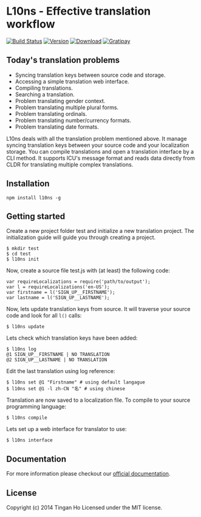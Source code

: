 
L10ns - Effective translation workflow
==============
[![Build Status](http://img.shields.io/travis/tinganho/l10ns/master.svg?style=flat-square)](https://travis-ci.org/tinganho/l10ns)
[![Version](https://img.shields.io/npm/v/l10ns.svg?style=flat-square)](https://www.npmjs.org/package/l10ns)
[![Download](http://img.shields.io/npm/dm/l10ns.svg?style=flat-square)](https://www.npmjs.org/package/l10ns)
[![Gratipay](http://img.shields.io/gratipay/tinganho.svg?style=flat-square)](https://gratipay.com/tinganho)

## Today's translation problems

* Syncing translation keys between source code and storage.
* Accessing a simple translation web interface.
* Compiling translations.
* Searching a translation.
* Problem translating gender context.
* Problem translating multiple plural forms.
* Problem translating ordinals.
* Problem translating number/currency formats.
* Problem translating date formats.

L10ns deals with all the translation problem mentioned above. It manage syncing translation keys between your source code and your localization storage. You can compile translations and open a translation interface by a CLI method. It supports ICU's message format and reads data directly from CLDR for translating multiple complex translations.

## Installation

`npm install l10ns -g`

## Getting started

Create a new project folder test and initialize a new translation project. The initialization guide will guide you through creating a project.
```
$ mkdir test
$ cd test
$ l10ns init
```
Now, create a source file test.js with (at least) the following code:
```
var requireLocalizations = require('path/to/output');
var l = requireLocalizations('en-US');
var firstname = l('SIGN_UP__FIRSTNAME');
var lastname = l('SIGN_UP__LASTNAME');
```
Now, lets update translation keys from source. It will traverse your source code and look for all `l()` calls:
```
$ l10ns update
```
Lets check which translation keys have been added:
```
$ l10ns log
@1 SIGN_UP__FIRSTNAME | NO TRANSLATION
@2 SIGN_UP__LASTNAME | NO TRANSLATION
```
Edit the last translation using log reference:
```
$ l10ns set @1 "Firstname" # using default langague
$ l10ns set @1 -l zh-CN "名" # using chinese
```
Translation are now saved to a localization file. To compile to your source programming language:
```
$ l10ns compile
```
Lets set up a web interface for translator to use:
```
$ l10ns interface
```

## Documentation

For more information please checkout our [official documentation](http://l10ns.org/docs.html).

## License
Copyright (c) 2014 Tingan Ho
Licensed under the MIT license.
